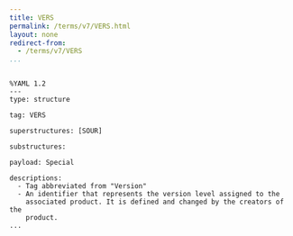 ```yaml
---
title: VERS
permalink: /terms/v7/VERS.html
layout: none
redirect-from:
  - /terms/v7/VERS
...
```


```

%YAML 1.2
---
type: structure

tag: VERS

superstructures: [SOUR]

substructures:

payload: Special

descriptions:
  - Tag abbreviated from "Version"
  - An identifier that represents the version level assigned to the
    associated product. It is defined and changed by the creators of the
    product.
...

```